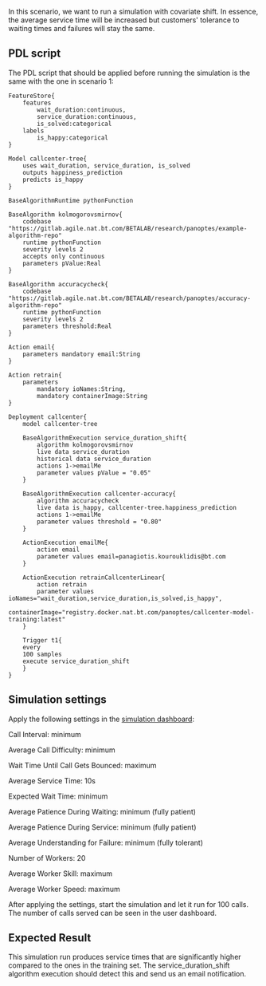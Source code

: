 In this scenario, we want to run a simulation with covariate shift. In essence, the average service time will be increased but customers' tolerance to waiting times and failures will stay the same.

## PDL script
The PDL script that should be applied before running the simulation is the same with the one in scenario 1:
```
FeatureStore{
	features
	    wait_duration:continuous,
	    service_duration:continuous,
	    is_solved:categorical
	labels 
	    is_happy:categorical
}

Model callcenter-tree{
    uses wait_duration, service_duration, is_solved
    outputs happiness_prediction
    predicts is_happy
}

BaseAlgorithmRuntime pythonFunction

BaseAlgorithm kolmogorovsmirnov{
	codebase "https://gitlab.agile.nat.bt.com/BETALAB/research/panoptes/example-algorithm-repo"
	runtime pythonFunction
	severity levels 2
	accepts only continuous
	parameters pValue:Real
}

BaseAlgorithm accuracycheck{
	codebase "https://gitlab.agile.nat.bt.com/BETALAB/research/panoptes/accuracy-algorithm-repo"
	runtime pythonFunction
	severity levels 2
	parameters threshold:Real
}

Action email{
	parameters mandatory email:String
}

Action retrain{
    parameters
        mandatory ioNames:String,
        mandatory containerImage:String
}

Deployment callcenter{
	model callcenter-tree
	
	BaseAlgorithmExecution service_duration_shift{
		algorithm kolmogorovsmirnov
		live data service_duration
		historical data service_duration
		actions 1->emailMe
		parameter values pValue = "0.05"
	}
	
	BaseAlgorithmExecution callcenter-accuracy{
		algorithm accuracycheck
		live data is_happy, callcenter-tree.happiness_prediction
		actions 1->emailMe
		parameter values threshold = "0.80"
	}
	
	ActionExecution emailMe{
		action email
		parameter values email=panagiotis.kourouklidis@bt.com
	}
	
	ActionExecution retrainCallcenterLinear{
	    action retrain
	    parameter values ioNames="wait_duration,service_duration,is_solved,is_happy",  
	        containerImage="registry.docker.nat.bt.com/panoptes/callcenter-model-training:latest"
	}
	
	Trigger t1{
	every
	100 samples
	execute service_duration_shift
	}
}
```
## Simulation settings
Apply the following settings in the [simulation dashboard](https://ui.digitaltwin.callcentre.panoptes.betalab.rp.bt.com/):

Call Interval: minimum

Average Call Difficulty: minimum

Wait Time Until Call Gets Bounced: maximum

Average Service Time: 10s


Expected Wait Time: minimum

Average Patience During Waiting: minimum (fully patient)

Average Patience During Service: minimum (fully patient)

Average Understanding for Failure: minimum (fully tolerant)


Number of Workers: 20

Average Worker Skill: maximum

Average Worker Speed: maximum

After applying the settings, start the simulation and let it run for 100 calls. The number of calls served can be seen in the user dashboard.

## Expected Result
This simulation run produces service times that are significantly higher compared to the ones in the training set. The service_duration_shift algorithm execution should detect this and send us an email notification.